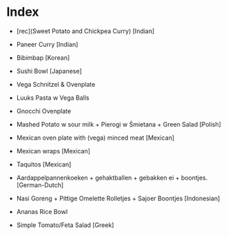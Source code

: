 # Index

- [rec](Sweet Potato and Chickpea Curry) [Indian]
- Paneer Curry [Indian]
- Bibimbap [Korean]
- Sushi Bowl [Japanese]
- Vega Schnitzel & Ovenplate
- Luuks Pasta w Vega Balls
- Gnocchi Ovenplate

- Mashed Potato w sour milk + Pierogi w Śmietana + Green Salad [Polish]
- Mexican oven plate with (vega) minced meat [Mexican]
- Mexican wraps [Mexican]
- Taquitos [Mexican]
- Aardappelpannenkoeken + gehaktballen + gebakken ei + boontjes. [German-Dutch]
- Nasi Goreng + Pittige Omelette Rolletjes + Sajoer Boontjes [Indonesian]
- Ananas Rice Bowl
- Simple Tomato/Feta Salad [Greek]
